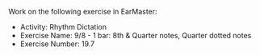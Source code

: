 Work on the following exercise in EarMaster:
- Activity: Rhythm Dictation
- Exercise Name: 9/8 - 1 bar: 8th & Quarter notes, Quarter dotted notes
- Exercise Number: 19.7
